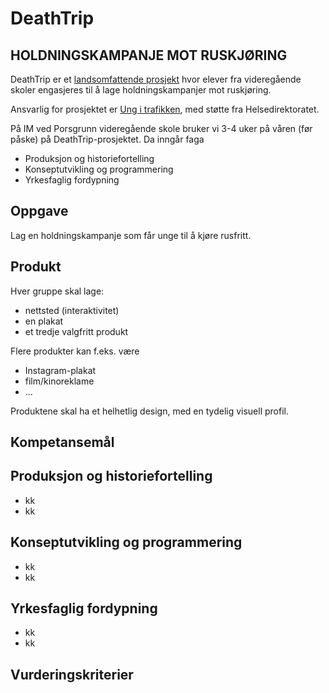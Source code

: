 # DeathTrip
## HOLDNINGSKAMPANJE MOT RUSKJØRING

DeathTrip er et [landsomfattende prosjekt](https://www.ungitrafikken.no/kampanjer-og-prosjekter/deathtrip) hvor elever fra videregående skoler engasjeres til å lage holdningskampanjer mot ruskjøring. 

Ansvarlig for prosjektet er [Ung i trafikken](https://www.ungitrafikken.no/), med støtte fra Helsedirektoratet. 

På IM ved Porsgrunn videregående skole bruker vi 3-4 uker på våren (før påske) på DeathTrip-prosjektet. Da inngår faga 
- Produksjon og historiefortelling
- Konseptutvikling og programmering
- Yrkesfaglig fordypning


## Oppgave
Lag en holdningskampanje som får unge til å kjøre rusfritt.


## Produkt
Hver gruppe skal lage: 
- nettsted (interaktivitet)  
- en plakat  
- et tredje valgfritt produkt 

Flere produkter kan f.eks. være
- Instagram-plakat
- film/kinoreklame
- ...

Produktene skal ha et helhetlig design, med en tydelig visuell profil. 

 
## Kompetansemål

## Produksjon og historiefortelling
- kk
- kk


## Konseptutvikling og programmering
- kk
- kk 


## Yrkesfaglig fordypning
- kk
- kk

## Vurderingskriterier

 





